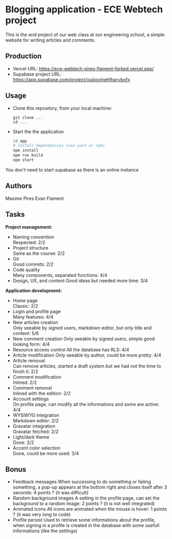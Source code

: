 
# Blogging application - ECE Webtech project

This is the end project of our web class at our engineering school, a simple website for writing articles and comments.

## Production 

- Vercel URL: https://ece-webtech-pires-flament-forked.vercel.app/
- Supabase project URL: https://app.supabase.com/project/vujijoylnehftwrvbofx

## Usage

* Clone this repository, from your local machine:
  ```
  git clone ...
  cd ...
  ```
* Start the the application
  ```bash
  cd app
  # Install dependencies (use yarn or npm)
  npm install
  npm run build
  npm start
  ```

You don't need to start supabase as there is an online instance

## Authors

Maxime Pires
Evan Flament

## Tasks

**Project management:**

* Naming convention   
Respected: 2/2
* Project structure   
Same as the course: 2/2
* Git   
Good commits: 2/2
* Code quality   
Many components, separated functions: 4/4
* Design, UX, and content
Good ideas but needed more time: 3/4

**Application development:**

* Home page   
Classic: 2/2
* Login and profile page   
Many features: 4/4
* New articles creation   
Only seeable by signed users, markdown editor, but only title and content: 5/6
* New comment creation
Only seeable by signed users, simple good looking form: 4/4
* Resource access control
All the database has RLS: 4/4
* Article modification
Only seeable by author, could be more pretty: 4/4
* Article removal   
Can remove articles, started a draft system but we had not the time to finish it: 2/2
* Comment modification   
Inlined: 2/2
* Comment removal   
Inlined with the edition: 2/2
* Account settings   
On profile page, can modify all the informations and some are active: 4/4
* WYSIWYG integration   
Markdown editor: 2/2
* Gravatar integration   
Gravatar fetched: 2/2
* Light/dark theme   
Done: 2/2
* Accent color selection   
Done, could be more used: 3/4

## Bonus

* Feedback messages
When successing to do something or failing something, a pop-up appears at the bottom right and closes itself after 3 seconds: 4 points ? (it was difficult)
* Random background images
A setting in the profile page, can set the background to a random image: 2 points ? (it is not well integrated)
* Animated icons
All icons are animated when the mouse is hover: 1 points ? (it was very long to code)
* Profile persist
Used to retrieve some informations about the profile, when signing in a profile is created in the database with some usefull informations (like the settings)

